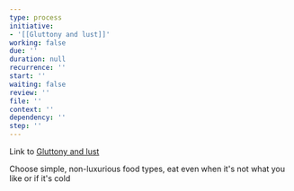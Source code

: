 ```yaml
---
type: process
initiative:
- '[[Gluttony and lust]]'
working: false
due: ''
duration: null
recurrence: ''
start: ''
waiting: false
review: ''
file: ''
context: ''
dependency: ''
step: ''
---
```


Link to [Gluttony and lust](Initiatives/bad%20traits/Gluttony%20and%20lust.md)

Choose simple, non-luxurious food types, eat even when it's not what you like or if it's cold